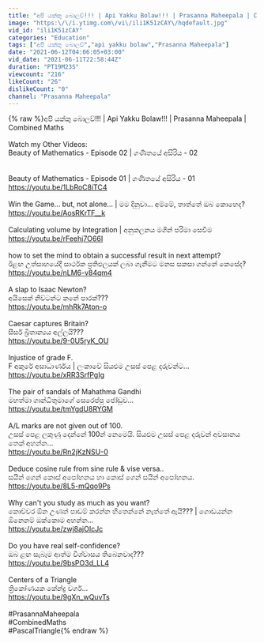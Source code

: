```yaml
---
title: "අපි යක්කු බොලව්!!! | Api Yakku Bolaw!!! | Prasanna Maheepala | Combined Maths"
image: "https:\/\/i.ytimg.com\/vi\/ili1K51zCAY\/hqdefault.jpg"
vid_id: "ili1K51zCAY"
categories: "Education"
tags: ["අපි යක්කු බොලව්","api yakku bolaw","Prasanna Maheepala"]
date: "2021-06-12T04:06:05+03:00"
vid_date: "2021-06-11T22:58:44Z"
duration: "PT19M23S"
viewcount: "216"
likeCount: "26"
dislikeCount: "0"
channel: "Prasanna Maheepala"
---
```

{% raw %}අපි යක්කු බොලව්!!! | Api Yakku Bolaw!!! | Prasanna Maheepala | Combined Maths<br /><br />Watch my Other Videos:<br />Beauty of Mathematics - Episode 02 | ගණිතයේ අසිරිය - 02<br /><br /><br />Beauty of Mathematics - Episode 01 | ගණිතයේ අසිරිය - 01<br /><a rel="nofollow" target="blank" href="https://youtu.be/1LbRoC8iTC4">https://youtu.be/1LbRoC8iTC4</a><br /><br />Win the Game... but, not alone... | මම දිනුවා... අම්මේ, තාත්තේ ඔබ කොහෙද?<br /><a rel="nofollow" target="blank" href="https://youtu.be/AosRKrTF__k">https://youtu.be/AosRKrTF__k</a><br /><br />Calculating volume by Integration | අනුකලනය මගින් පරිමා සෙවීම<br /><a rel="nofollow" target="blank" href="https://youtu.be/rFeehj7O66I">https://youtu.be/rFeehj7O66I</a><br /><br />how to set the mind to obtain a successful result in next attempt?<br />ඊළඟ උත්සාහයේදී සාර්ථක ප්‍රතිඵලයක් ලබා ගැනීමට මනස සකසා ගන්නේ කෙසේද?<br /><a rel="nofollow" target="blank" href="https://youtu.be/nLM6-v84qm4">https://youtu.be/nLM6-v84qm4</a><br /><br />A slap to Isaac Newton?<br />අයිසෙක් නිව්ටන්ට කනේ පාරක්???<br /><a rel="nofollow" target="blank" href="https://youtu.be/mhRk7Aton-o">https://youtu.be/mhRk7Aton-o</a><br /><br />Caesar captures Britain?<br />සීසර් බ්‍රිතාන්‍යය අල්ලයි???<br /><a rel="nofollow" target="blank" href="https://youtu.be/9-0U5ryK_OU">https://youtu.be/9-0U5ryK_OU</a><br /><br />Injustice of  grade F.<br />F අකුරේ අසාධාර්ණය | ලංකාවේ සියළුම උසස් පෙළ දරුවන්ට...<br /><a rel="nofollow" target="blank" href="https://youtu.be/xRR3SrfPgIg">https://youtu.be/xRR3SrfPgIg</a><br /><br />The pair of sandals of Mahathma Gandhi<br />මහත්මා ගාන්ධිතුමාගේ සෙරෙප්පු ජෝඩුව...<br /><a rel="nofollow" target="blank" href="https://youtu.be/tmYgdU8RYGM">https://youtu.be/tmYgdU8RYGM</a><br /><br />A/L marks are not given out of 100.<br />උසස් පෙළ ලකුණු දෙන්නේ 100න් නෙමෙයි. සියළුම උසස් පෙළ දරුවන් අවසානය තෙක් අහන්න...<br /><a rel="nofollow" target="blank" href="https://youtu.be/Rn2jKzNSU-0">https://youtu.be/Rn2jKzNSU-0</a><br /><br />Deduce cosine rule from sine rule &amp; vise versa..<br />සයින් ගෙන් කොස් අපෝහනය හා කොස් ගෙන් සයින් අපෝහනය.<br /><a rel="nofollow" target="blank" href="https://youtu.be/8L5-mQqo9Ps">https://youtu.be/8L5-mQqo9Ps</a><br /><br />Why can't you study as much as you want?<br />කොච්චර ඕන උණත් පාඩම් කරන්න හිතෙන්නේ නැත්තේ ඇයි??? | ගොඩයන්න ඕනෙනම් ඔක්කොම අහන්න...<br /><a rel="nofollow" target="blank" href="https://youtu.be/zwj8ajOIcJc">https://youtu.be/zwj8ajOIcJc</a><br /><br />Do you have real self-confidence?<br />ඔබ ළඟ සැබෑම ආත්ම විශ්වාසය තිබෙනවාද???<br /><a rel="nofollow" target="blank" href="https://youtu.be/9bsPO3d_LL4">https://youtu.be/9bsPO3d_LL4</a><br /><br />Centers of a Triangle <br />ත්‍රිකෝණයක කේන්ද්‍ර වර්ග...<br /><a rel="nofollow" target="blank" href="https://youtu.be/9gXn_wQuvTs">https://youtu.be/9gXn_wQuvTs</a><br /><br />#PrasannaMaheepala<br />#CombinedMaths<br />#PascalTriangle{% endraw %}
